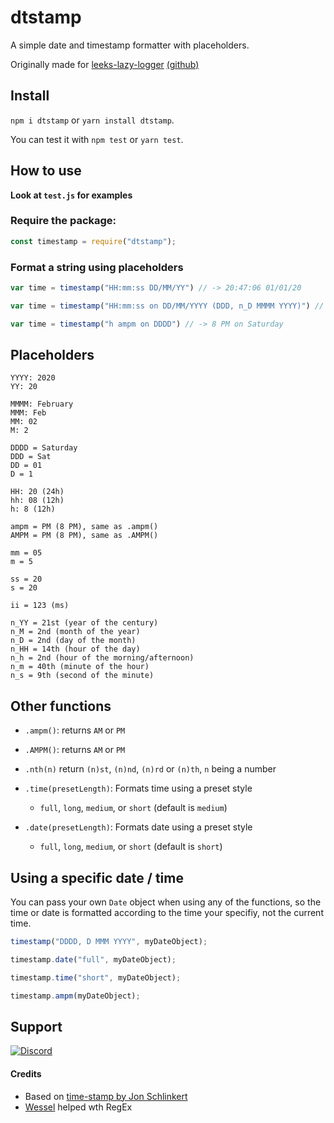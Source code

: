 # dtstamp
 A simple date and timestamp formatter with placeholders.
 
 Originally made for [leeks-lazy-logger](https://www.npmjs.com/package/leekslazylogger) [(github)](https://github.com/eartharoid/leeks-lazy-logger)


## Install
`npm i dtstamp` or `yarn install dtstamp`.

You can test it with `npm test` or `yarn test`.

## How to use
**Look at `test.js` for examples**
### Require the package:
```js
const timestamp = require("dtstamp");
```
### Format a string using placeholders
```js
var time = timestamp("HH:mm:ss DD/MM/YY") // -> 20:47:06 01/01/20
```


```js
var time = timestamp("HH:mm:ss on DD/MM/YYYY (DDD, n_D MMMM YYYY)") // -> 20:37:20 on 01/02/2020 (Sat, 1st February 2020)
```


```js
var time = timestamp("h ampm on DDDD") // -> 8 PM on Saturday
```


## Placeholders
```
YYYY: 2020
YY: 20

MMMM: February
MMM: Feb
MM: 02
M: 2

DDDD = Saturday
DDD = Sat
DD = 01
D = 1

HH: 20 (24h)
hh: 08 (12h)
h: 8 (12h)

ampm = PM (8 PM), same as .ampm()
AMPM = PM (8 PM), same as .AMPM()

mm = 05
m = 5

ss = 20
s = 20

ii = 123 (ms)

n_YY = 21st (year of the century)
n_M = 2nd (month of the year)
n_D = 2nd (day of the month)
n_HH = 14th (hour of the day)
n_h = 2nd (hour of the morning/afternoon)
n_m = 40th (minute of the hour)
n_s = 9th (second of the minute)
```

## Other functions
- `.ampm()`: returns `AM` or `PM`
- `.AMPM()`: returns `AM` or `PM`

- `.nth(n)` return `(n)st`, `(n)nd`, `(n)rd` or `(n)th`, `n` being a number


- `.time(presetLength)`: Formats time using a preset style
  - `full`, `long`, `medium`, or `short` (default is `medium`)
- `.date(presetLength)`: Formats date using a preset style
  - `full`, `long`, `medium`, or `short` (default is `short`)

## Using a specific date / time
You can pass your own `Date` object when using any of the functions, so the time or date is formatted according to the time your specifiy, not the current time.

```js
timestamp("DDDD, D MMM YYYY", myDateObject);

timestamp.date("full", myDateObject);

timestamp.time("short", myDateObject);

timestamp.ampm(myDateObject);
```

## Support
[![Discord](https://discordapp.com/api/guilds/451745464480432129/widget.png?style=banner4)](https://discord.gg/pXc9vyC)

#### Credits
- Based on [time-stamp by Jon Schlinkert](https://github.com/jonschlinkert/time-stamp)
- [Wessel](https://github.com/passthewessel) helped wth RegEx
